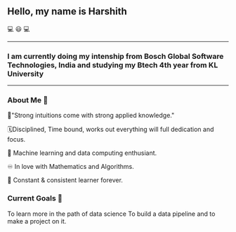 ## Hello, my name is Harshith
💻 😃 💻

________________________________________________________________________________________________
<!--
**harshithpadi/harshithpadi** is a ✨ _special_ ✨ repository because its `README.md` (this file) appears on your GitHub profile.

Here are some ideas to get you started:

- 🔭 I’m currently working on ...
- 🌱 I’m currently learning ...
- 👯 I’m looking to collaborate on ...
- 🤔 I’m looking for help with ...
- 💬 Ask me about ...
- 📫 How to reach me: ...
- 😄 Pronouns: ...
- ⚡ Fun fact: ...
-->

### I am currently doing my intenship from Bosch Global Software Technologies, India and studying my Btech 4th year from KL University

________________________________________________________________________________________________

### About Me 📖
🔁"Strong intuitions come with strong applied knowledge."

🗓️Disciplined, Time bound, works out everything will full dedication and focus.

📜 Machine learning and data computing enthusiant.

♾️ In love with Mathematics and Algorithms.

💯 Constant & consistent learner forever.

### Current Goals 🔭
To learn more in the path of data science
To build a data pipeline and to make a project on it.




